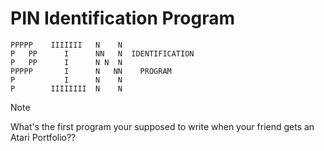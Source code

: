 # PIN Identification Program

```
PPPPP    IIIIIII   N    N 
P   PP      I      NN   N  IDENTIFICATION
P   PP      I      N N  N  
PPPPP       I      N   NN    PROGRAM
P           I      N    N 
P        IIIIIIII  N    N   
```

> [!NOTE]  
> What's the first program your supposed to write when your friend gets an Atari Portfolio??
